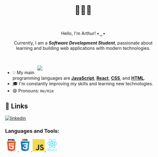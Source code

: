 <h1 align="center">👨🏻‍💻</h1>
<br>
<p align="center">Hello, I'm Arthur! •‿•</p>
<p align="center">Currently, I am a <b><i>Software Development Student</i></b>, passionate about learning and building web applications with modern technologies.</p>
<br>
<br>
<img src="https://www.google.com/url?sa=i&url=https%3A%2F%2Fwww.pinterest.com%2Fpin%2Fcyberpunk-gif-cyberpunk-discover-share-gifs--416231190575099222%2F&psig=AOvVaw3JTGEImG9vncLxSAzDoDKI&ust=1729823596712000&source=images&cd=vfe&opi=89978449&ved=0CBMQjRxqFwoTCLD6r5n9pYkDFQAAAAAdAAAAABBS" align="right" width="400px" />

- 💡 My main programming languages are [**JavaScript**](https://developer.mozilla.org/en-US/docs/Web/JavaScript), [**React**](https://reactjs.org), [**CSS**](https://developer.mozilla.org/en-US/docs/Web/CSS), and [**HTML**](https://developer.mozilla.org/en-US/docs/Web/HTML).
- 🎓 I'm constantly improving my skills and learning new technologies.
- 😄 Pronouns: `He/Him`

## 🔗 Links
[![linkedin](https://img.shields.io/badge/linkedin-0A66C2?style=for-the-badge&logo=linkedin&logoColor=white)](https://www.linkedin.com/in/arthur-alexandre-9118a1291/)

<h3>Languages and Tools:</h3>
<p>
  <a href="https://www.w3.org/html/" target="_blank" rel="noreferrer">
    <img src="https://raw.githubusercontent.com/devicons/devicon/master/icons/html5/html5-original-wordmark.svg" alt="HTML5" width="40" height="40"/>
  </a>
  <a href="https://developer.mozilla.org/en-US/docs/Web/CSS" target="_blank" rel="noreferrer">
    <img src="https://raw.githubusercontent.com/devicons/devicon/master/icons/css3/css3-original-wordmark.svg" alt="CSS3" width="40" height="40"/>
  </a>
  <a href="https://developer.mozilla.org/en-US/docs/Web/JavaScript" target="_blank" rel="noreferrer">
    <img src="https://raw.githubusercontent.com/devicons/devicon/master/icons/javascript/javascript-original.svg" alt="JavaScript" width="40" height="40"/>
  </a>
  <a href="https://reactjs.org/" target="_blank" rel="noreferrer">
    <img src="https://raw.githubusercontent.com/devicons/devicon/master/icons/react/react-original-wordmark.svg" alt="React" width="40" height="40"/>
  </a>
</p>
